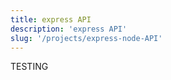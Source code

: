 ```yaml
---
title: express API 
description: 'express API' 
slug: '/projects/express-node-API'
--- 
```



TESTING